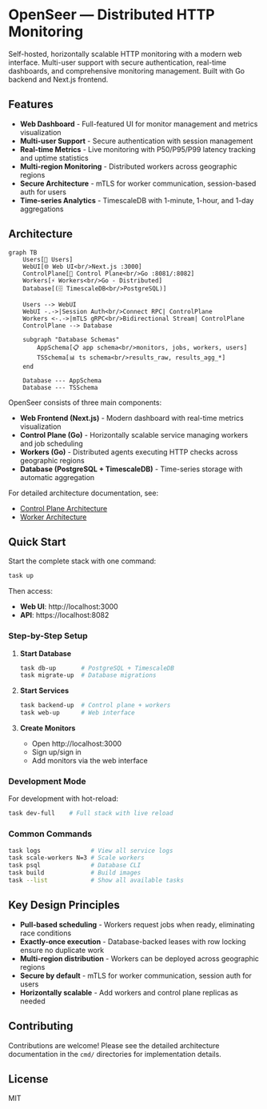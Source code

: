 # OpenSeer — Distributed HTTP Monitoring

Self-hosted, horizontally scalable HTTP monitoring with a modern web interface. Multi-user support with secure authentication, real-time dashboards, and comprehensive monitoring management. Built with Go backend and Next.js frontend.

## Features

- **Web Dashboard** - Full-featured UI for monitor management and metrics visualization
- **Multi-user Support** - Secure authentication with session management
- **Real-time Metrics** - Live monitoring with P50/P95/P99 latency tracking and uptime statistics
- **Multi-region Monitoring** - Distributed workers across geographic regions
- **Secure Architecture** - mTLS for worker communication, session-based auth for users
- **Time-series Analytics** - TimescaleDB with 1-minute, 1-hour, and 1-day aggregations

## Architecture

```mermaid
graph TB
    Users[👥 Users]
    WebUI[🌐 Web UI<br/>Next.js :3000]
    ControlPlane[🎯 Control Plane<br/>Go :8081/:8082]
    Workers[⚡ Workers<br/>Go - Distributed]
    Database[(🗄️ TimescaleDB<br/>PostgreSQL)]

    Users --> WebUI
    WebUI -.->|Session Auth<br/>Connect RPC| ControlPlane
    Workers <-.->|mTLS gRPC<br/>Bidirectional Stream| ControlPlane
    ControlPlane --> Database

    subgraph "Database Schemas"
        AppSchema[📋 app schema<br/>monitors, jobs, workers, users]
        TSSchema[📊 ts schema<br/>results_raw, results_agg_*]
    end

    Database --- AppSchema
    Database --- TSSchema
```

OpenSeer consists of three main components:

- **Web Frontend (Next.js)** - Modern dashboard with real-time metrics visualization
- **Control Plane (Go)** - Horizontally scalable service managing workers and job scheduling
- **Workers (Go)** - Distributed agents executing HTTP checks across geographic regions
- **Database (PostgreSQL + TimescaleDB)** - Time-series storage with automatic aggregation

For detailed architecture documentation, see:
- [Control Plane Architecture](cmd/control-plane/ARCHITECTURE.md)
- [Worker Architecture](cmd/worker/ARCHITECTURE.md)

## Quick Start

Start the complete stack with one command:

```bash
task up
```

Then access:
- **Web UI**: http://localhost:3000
- **API**: https://localhost:8082

### Step-by-Step Setup

1. **Start Database**
   ```bash
   task db-up       # PostgreSQL + TimescaleDB
   task migrate-up  # Database migrations
   ```

2. **Start Services**
   ```bash
   task backend-up  # Control plane + workers
   task web-up      # Web interface
   ```

3. **Create Monitors**
   - Open http://localhost:3000
   - Sign up/sign in
   - Add monitors via the web interface

### Development Mode

For development with hot-reload:

```bash
task dev-full    # Full stack with live reload
```

### Common Commands

```bash
task logs              # View all service logs
task scale-workers N=3 # Scale workers
task psql              # Database CLI
task build             # Build images
task --list            # Show all available tasks
```

## Key Design Principles

- **Pull-based scheduling** - Workers request jobs when ready, eliminating race conditions
- **Exactly-once execution** - Database-backed leases with row locking ensure no duplicate work
- **Multi-region distribution** - Workers can be deployed across geographic regions
- **Secure by default** - mTLS for worker communication, session auth for users
- **Horizontally scalable** - Add workers and control plane replicas as needed

## Contributing

Contributions are welcome! Please see the detailed architecture documentation in the `cmd/` directories for implementation details.

## License

MIT
